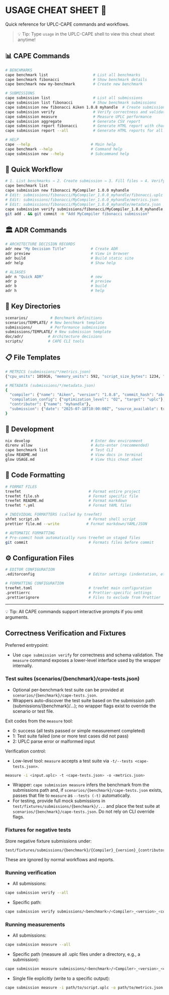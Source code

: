 # USAGE CHEAT SHEET 🚀

Quick reference for UPLC-CAPE commands and workflows.

> 💡 Tip: Type `usage` in the UPLC-CAPE shell to view this cheat sheet anytime!

## 📊 CAPE Commands

```bash
# BENCHMARKS
cape benchmark list                    # List all benchmarks
cape benchmark fibonacci               # Show benchmark details
cape benchmark new my-benchmark        # Create new benchmark

# SUBMISSIONS
cape submission list                   # List all submissions
cape submission list fibonacci         # Show benchmark submissions
cape submission new fibonacci Aiken 1.0.8 myhandle  # Create submission
cape submission verify                 # Verify correctness and validate schemas
cape submission measure                # Measure UPLC performance
cape submission aggregate              # Generate CSV report
cape submission report fibonacci       # Generate HTML report with charts for benchmark
cape submission report --all           # Generate HTML reports for all benchmarks

# HELP
cape --help                           # Main help
cape benchmark --help                 # Command help
cape submission new --help            # Subcommand help
```

## 📝 Quick Workflow

```bash
# 1. List benchmarks → 2. Create submission → 3. Fill files → 4. Verify → 5. Commit
cape benchmark list
cape submission new fibonacci MyCompiler 1.0.0 myhandle
# Edit: submissions/fibonacci/MyCompiler_1.0.0_myhandle/fibonacci.uplc
# Edit: submissions/fibonacci/MyCompiler_1.0.0_myhandle/metrics.json
# Edit: submissions/fibonacci/MyCompiler_1.0.0_myhandle/metadata.json
cape submission verify submissions/fibonacci/MyCompiler_1.0.0_myhandle
git add . && git commit -m "Add MyCompiler fibonacci submission"
```

## 🏛️ ADR Commands

```bash
# ARCHITECTURE DECISION RECORDS
adr new "My Decision Title"           # Create ADR
adr preview                           # View in browser
adr build                             # Build static site
adr help                              # Show help

# ALIASES
adr n "Quick ADR"                     # new
adr p                                 # preview
adr b                                 # build
adr h                                 # help
```

## 📁 Key Directories

```bash
scenarios/          # Benchmark definitions
scenarios/TEMPLATE/ # New benchmark template
submissions/        # Performance submissions
submissions/TEMPLATE/ # New submission template
doc/adr/           # Architecture decisions
scripts/           # CAPE CLI tools
```

## 📋 File Templates

```bash
# METRICS (submissions/*/metrics.json)
{"cpu_units": 185916, "memory_units": 592, "script_size_bytes": 1234, "term_size": 45}

# METADATA (submissions/*/metadata.json)
{
  "compiler": {"name": "Aiken", "version": "1.0.8", "commit_hash": "abc123"},
  "compilation_config": {"optimization_level": "O2", "target": "uplc"},
  "contributor": {"name": "myhandle"},
  "submission": {"date": "2025-07-18T10:00:00Z", "source_available": true}
}
```

## 🔧 Development

```bash
nix develop                           # Enter dev environment
direnv allow                          # Auto-enter (recommended)
cape benchmark list                   # Test CLI
glow README.md                        # View docs in terminal
glow USAGE.md                         # View this cheat sheet
```

## 🎨 Code Formatting

```bash
# FORMAT FILES
treefmt                              # Format entire project
treefmt file.sh                      # Format specific file
treefmt README.md                    # Format markdown
treefmt *.yml                        # Format YAML files

# INDIVIDUAL FORMATTERS (called by treefmt)
shfmt script.sh                      # Format shell script
prettier file.md --write            # Format markdown/YAML/JSON

# AUTOMATIC FORMATTING
# Pre-commit hook automatically runs treefmt on staged files
git commit                           # Formats files before commit
```

## ⚙️ Configuration Files

```bash
# EDITOR CONFIGURATION
.editorconfig                        # Editor settings (indentation, etc.)

# FORMATTING CONFIGURATION
treefmt.toml                         # treefmt main configuration
.prettierrc                          # Prettier-specific settings
.prettierignore                      # Files to exclude from Prettier
```

---

💡 Tip: All CAPE commands support interactive prompts if you omit arguments.

## Correctness Verification and Fixtures

Preferred entrypoint:

- Use `cape submission verify` for correctness and schema validation. The `measure` command exposes a lower-level interface used by the wrapper internally.

### Test suites (scenarios/{benchmark}/cape-tests.json)

- Optional per-benchmark test suite can be provided at `scenarios/{benchmark}/cape-tests.json`.
- Wrappers auto-discover the test suite based on the submission path (submissions/{benchmark}/...); no wrapper flags exist to override the scenario or test file.

Exit codes from the `measure` tool:

- 0: success (all tests passed or simple measurement completed)
- 1: Test suite failed (one or more test cases did not pass)
- 2: UPLC parse error or malformed input

Verification control:

- Low-level tool: `measure` accepts a test suite via `-t/--tests <cape-tests.json>`.

```bash
measure -i <input.uplc> -t <cape-tests.json> -o <metrics.json>
```

- Wrapper: `cape submission measure` infers the benchmark from the submissions path and, if `scenarios/{benchmark}/cape-tests.json` exists, passes that file to `measure` as `--tests (-t)` automatically.
- For testing, provide full mock submissions in `test/fixtures/submissions/{benchmark}/...` and place the test suite at `scenarios/{benchmark}/cape-tests.json`. Do not rely on CLI override flags.

### Fixtures for negative tests

Store negative fixture submissions under:

```text
test/fixtures/submissions/{benchmark}/{Compiler}_{version}_{contributor}/
```

These are ignored by normal workflows and reports.

### Running verification

- All submissions:

```sh
cape submission verify --all
```

- Specific path:

```sh
cape submission verify submissions/<benchmark>/<Compiler>_<version>_<contributor>
```

### Running measurements

- All submissions:

```sh
cape submission measure --all
```

- Specific path (measure all .uplc files under a directory, e.g., a submission):

```sh
cape submission measure submissions/<benchmark>/<Compiler>_<version>_<contributor>
```

- Single file explicitly (write to a specific output):

```sh
cape submission measure -i path/to/script.uplc -o path/to/metrics.json
```
